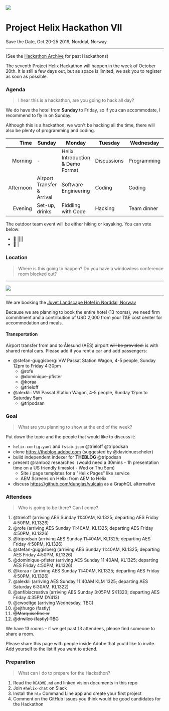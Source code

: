 ![](https://images.adsttc.com/media/images/5010/155c/28ba/0d42/2200/0983/slideshow/stringio.jpg?1414020836)

# Project Helix Hackathon VII
Save the Date, Oct 20-25 2019, Norddal, Norway

---

(See the [Hackathon Archive](./README.md) for past Hackathons)

The seventh Project Helix Hackathon will happen in the week of October 20th. It is still a few days out, but as space is limited, we ask you to register as soon as possible.

### Agenda

> I hear this is a hackathon, are you going to hack all day?

We do have the hotel from **Sunday** to Friday, so if you can accommodate, I recommend to fly in on Sunday.

Although this is a hackathon, we won't be hacking all the time, there will also be plenty of programming and coding.

| Time      | Sunday                     | Monday                           | Tuesday     | Wednesday   | Thursday              | Friday                       |
| --------: | -------------------------- | -------------------------------- | ----------- | ----------- | --------------------- | ---------------------------- |
|   Morning | -                          | Helix Introduction & Demo Format | Discussions | Programming | Programming           | Demos                        |
| Afternoon | Airport Transfer & Arrival | Software Engineering             | Coding      | Coding      | Outdoor Team Event 🥾🛶 | Departure & Airport Transfer |
|   Evening | Set-up, drinks             | Fiddling with Code               | Hacking     | Team dinner | Hacking               | -                            |

The outdoor team event will be either hiking or kayaking. You can vote below:

* 🥾 ||||
* 🛶 |

### Location

> Where is this going to happen? Do you have a windowless conference room blocked out?

---

![](http://www.juvet.com/upload_images/DFFF77243C0C4B9EB11EA572B4D8C2B1.jpg.ashx?width=1920&quality=90&crop=(0,0,0,0))

---

We are booking the [Juvet Landscape Hotel in Norddal, Norway](http://www.juvet.com/the-juvet-hotel/the-hotel)

Because we are planning to book the entire hotel (13 rooms), we need firm commitment and a contribution of USD 2,000 from your T&E cost center for accommodation and meals.

#### Transportation

Airport transfer from and to Ålesund (AES) airport ~~will be provided.~~ is with shared rental cars. Please add if you rent a car and add passengers:

* @stefan-guggisberg: VW Passat Station Wagon, 4-5 people, Sunday 12pm to Friday 4:30pm
  * @rofe
  * @dominique-pfister
  * @koraa
  * @trieloff
* @alexkli: VW Passat Station Wagon, 4-5 people, Sunday 12pm to Saturday 5am
  * @tripodsan

### Goal

> What are you planning to show at the end of the week?

Put down the topic and the people that would like to discuss it:

* `helix-config.yaml` and `fstab.json` @trieloff @tripodsan
* clone https://theblog.adobe.com (suggested by @davidnuescheler)
* build independent indexer for **THEBLOG** @tripodsan
* present @ramboz researches: (would need a 30mins - 1h presentation time on a US friendly timeslot - Wed or Thu 5pm)
  * Site / page templates for a "Helix Pages" like service
  * AEM Screens on Helix: from AEM to Helix
* discuss https://github.com/dunglas/vulcain as a GraphQL alternative

### Attendees

> Who is going to be there? Can I come?

1. @trieloff (arriving AES Sunday 11:40AM, KL1325; departing AES Friday 4:50PM, KL1326)
1. @rofe (arriving AES Sunday 11:40AM, KL1325; departing AES Friday 4:50PM, KL1326) 
1. @tripodsan (arriving AES Sunday 11:40AM, KL1325; departing AES Friday 4:50PM, KL1326)
1. @stefan-guggisberg (arriving AES Sunday 11:40AM, KL1325; departing AES Friday 4:50PM, KL1326) 
1. @dominique-pfister (arriving AES Sunday 11:40AM, KL1325; departing AES Friday 4:50PM, KL1326)
1. @koraa r (arriving AES Sunday 11:40AM, KL1325; departing AES Friday 4:50PM, KL1326)
1. @alexkli (arriving AES Sunday 11:40AM KLM 1325; departing AES Saturday 6:30AM, KL1322)
1. @anfibiacreativa (arriving AES Sunday 3:05PM SK1320; departing AES Friday 4:35PM DY413)
1. @cwoeltge (arriving Wednesday, TBC)
1. @ejthurgo (fastly)
1. ~~@MarquiseRosier~~
1. ~~@drwilco (fastly) TBC~~

We have 13 rooms – if we get past 13 attendees, please find someone to share a room.

Please share this page with people inside Adobe that you'd like to invite. Add yourself to the list if you want to attend.

### Preparation

> What can I do to prepare for the Hackathon?

1. Read the `README.md` and linked vision documents in this repo
2. Join `#helix-chat` on Slack
3. Install the `hlx` Command Line app and create your first project
4. Comment on the GitHub issues you think would be good candidates for the Hackathon
